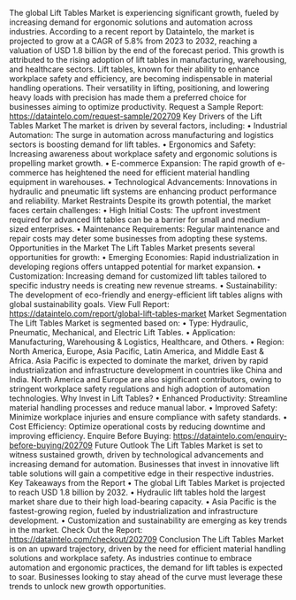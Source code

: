 The global Lift Tables Market is experiencing significant growth, fueled by increasing demand for ergonomic solutions and automation across industries. According to a recent report by Dataintelo, the market is projected to grow at a CAGR of 5.8% from 2023 to 2032, reaching a valuation of USD 1.8 billion by the end of the forecast period. This growth is attributed to the rising adoption of lift tables in manufacturing, warehousing, and healthcare sectors.
Lift tables, known for their ability to enhance workplace safety and efficiency, are becoming indispensable in material handling operations. Their versatility in lifting, positioning, and lowering heavy loads with precision has made them a preferred choice for businesses aiming to optimize productivity.
Request a Sample Report: https://dataintelo.com/request-sample/202709
Key Drivers of the Lift Tables Market
The market is driven by several factors, including:
•	Industrial Automation: The surge in automation across manufacturing and logistics sectors is boosting demand for lift tables.
•	Ergonomics and Safety: Increasing awareness about workplace safety and ergonomic solutions is propelling market growth.
•	E-commerce Expansion: The rapid growth of e-commerce has heightened the need for efficient material handling equipment in warehouses.
•	Technological Advancements: Innovations in hydraulic and pneumatic lift systems are enhancing product performance and reliability.
Market Restraints
Despite its growth potential, the market faces certain challenges:
•	High Initial Costs: The upfront investment required for advanced lift tables can be a barrier for small and medium-sized enterprises.
•	Maintenance Requirements: Regular maintenance and repair costs may deter some businesses from adopting these systems.
Opportunities in the Market
The Lift Tables Market presents several opportunities for growth:
•	Emerging Economies: Rapid industrialization in developing regions offers untapped potential for market expansion.
•	Customization: Increasing demand for customized lift tables tailored to specific industry needs is creating new revenue streams.
•	Sustainability: The development of eco-friendly and energy-efficient lift tables aligns with global sustainability goals.
View Full Report: https://dataintelo.com/report/global-lift-tables-market
Market Segmentation
The Lift Tables Market is segmented based on:
•	Type: Hydraulic, Pneumatic, Mechanical, and Electric Lift Tables.
•	Application: Manufacturing, Warehousing & Logistics, Healthcare, and Others.
•	Region: North America, Europe, Asia Pacific, Latin America, and Middle East & Africa.
Asia Pacific is expected to dominate the market, driven by rapid industrialization and infrastructure development in countries like China and India. North America and Europe are also significant contributors, owing to stringent workplace safety regulations and high adoption of automation technologies.
Why Invest in Lift Tables?
•	Enhanced Productivity: Streamline material handling processes and reduce manual labor.
•	Improved Safety: Minimize workplace injuries and ensure compliance with safety standards.
•	Cost Efficiency: Optimize operational costs by reducing downtime and improving efficiency.
Enquire Before Buying: https://dataintelo.com/enquiry-before-buying/202709
Future Outlook
The Lift Tables Market is set to witness sustained growth, driven by technological advancements and increasing demand for automation. Businesses that invest in innovative lift table solutions will gain a competitive edge in their respective industries.
Key Takeaways from the Report
•	The global Lift Tables Market is projected to reach USD 1.8 billion by 2032.
•	Hydraulic lift tables hold the largest market share due to their high load-bearing capacity.
•	Asia Pacific is the fastest-growing region, fueled by industrialization and infrastructure development.
•	Customization and sustainability are emerging as key trends in the market.
Check Out the Report: https://dataintelo.com/checkout/202709
Conclusion
The Lift Tables Market is on an upward trajectory, driven by the need for efficient material handling solutions and workplace safety. As industries continue to embrace automation and ergonomic practices, the demand for lift tables is expected to soar. Businesses looking to stay ahead of the curve must leverage these trends to unlock new growth opportunities.
